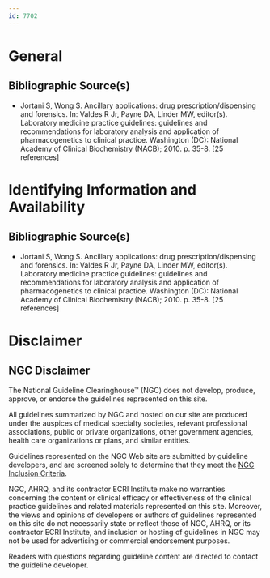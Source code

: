 ```yaml
---
id: 7702
---
```


# General

## Bibliographic Source(s)

- Jortani S, Wong S. Ancillary applications: drug prescription/dispensing and forensics. In: Valdes R Jr, Payne DA, Linder MW, editor(s). Laboratory medicine practice guidelines: guidelines and recommendations for laboratory analysis and application of pharmacogenetics to clinical practice. Washington (DC): National Academy of Clinical Biochemistry (NACB); 2010. p. 35-8. [25 references]

# Identifying Information and Availability

## Bibliographic Source(s)

- Jortani S, Wong S. Ancillary applications: drug prescription/dispensing and forensics. In: Valdes R Jr, Payne DA, Linder MW, editor(s). Laboratory medicine practice guidelines: guidelines and recommendations for laboratory analysis and application of pharmacogenetics to clinical practice. Washington (DC): National Academy of Clinical Biochemistry (NACB); 2010. p. 35-8. [25 references]

# Disclaimer

## NGC Disclaimer

The National Guideline Clearinghouse™ (NGC) does not develop, produce, approve, or endorse the guidelines represented on this site.

All guidelines summarized by NGC and hosted on our site are produced under the auspices of medical specialty societies, relevant professional associations, public or private organizations, other government agencies, health care organizations or plans, and similar entities.

Guidelines represented on the NGC Web site are submitted by guideline developers, and are screened solely to determine that they meet the [NGC Inclusion Criteria](/help-and-about/summaries/inclusion-criteria).

NGC, AHRQ, and its contractor ECRI Institute make no warranties concerning the content or clinical efficacy or effectiveness of the clinical practice guidelines and related materials represented on this site. Moreover, the views and opinions of developers or authors of guidelines represented on this site do not necessarily state or reflect those of NGC, AHRQ, or its contractor ECRI Institute, and inclusion or hosting of guidelines in NGC may not be used for advertising or commercial endorsement purposes.

Readers with questions regarding guideline content are directed to contact the guideline developer.

